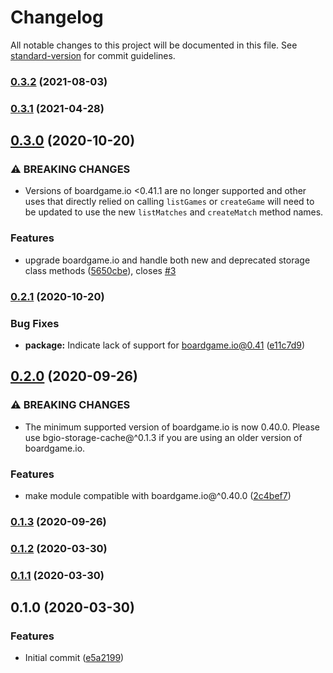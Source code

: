# Changelog

All notable changes to this project will be documented in this file. See [standard-version](https://github.com/conventional-changelog/standard-version) for commit guidelines.

### [0.3.2](https://github.com/boardgameio/storage-cache/compare/v0.3.1...v0.3.2) (2021-08-03)

### [0.3.1](https://github.com/boardgameio/storage-cache/compare/v0.3.0...v0.3.1) (2021-04-28)

## [0.3.0](https://github.com/boardgameio/storage-cache/compare/v0.2.1...v0.3.0) (2020-10-20)


### ⚠ BREAKING CHANGES

* Versions of boardgame.io <0.41.1 are no longer 
supported and other uses that directly relied on calling `listGames` or 
`createGame` will need to be updated to use the new `listMatches` and 
`createMatch` method names.

### Features

* upgrade boardgame.io and handle both new and deprecated storage class methods ([5650cbe](https://github.com/boardgameio/storage-cache/commit/5650cbe620aa4d4bc0a26eae1f99e1ce50792ed9)), closes [#3](https://github.com/boardgameio/storage-cache/issues/3)

### [0.2.1](https://github.com/boardgameio/storage-cache/compare/v0.2.0...v0.2.1) (2020-10-20)


### Bug Fixes

* **package:** Indicate lack of support for boardgame.io@0.41 ([e11c7d9](https://github.com/boardgameio/storage-cache/commit/e11c7d988b6f01a5433ce40ae0cb7711c4ff8806))

## [0.2.0](https://github.com/boardgameio/storage-cache/compare/v0.1.3...v0.2.0) (2020-09-26)


### ⚠ BREAKING CHANGES

* The minimum supported version of boardgame.io is now 0.40.0. Please use
bgio-storage-cache@^0.1.3 if you are using an older version of boardgame.io.

### Features

* make module compatible with boardgame.io@^0.40.0 ([2c4bef7](https://github.com/boardgameio/storage-cache/commit/2c4bef742ea08b1b2c38080dd03bf8830ab661b1))

### [0.1.3](https://github.com/boardgameio/storage-cache/compare/v0.1.2...v0.1.3) (2020-09-26)

### [0.1.2](https://github.com/boardgameio/storage-cache/compare/v0.1.1...v0.1.2) (2020-03-30)

### [0.1.1](https://github.com/boardgameio/storage-cache/compare/v0.1.0...v0.1.1) (2020-03-30)

## 0.1.0 (2020-03-30)


### Features

* Initial commit ([e5a2199](https://github.com/boardgameio/storage-cache/commit/e5a2199d3e59a986fdc47b79a1499a25eed80317))
